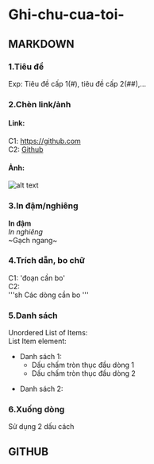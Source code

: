 # Ghi-chu-cua-toi-
## MARKDOWN
### 1.Tiêu đề  
Exp: Tiêu đề cấp 1(#), tiêu đề cấp 2(##),...  

### 2.Chèn link/ảnh 
#### Link:
C1: https://github.com  
C2: [Github](https://github.com) 
#### Ảnh: 
![alt text](https://imgur.com/KGlTmw) 
### 3.In đậm/nghiêng
**In đậm**     
*In nghiêng*   
~Gạch ngang~
### 4.Trích dẫn, bo chữ 
C1: 'đoạn cần bo'  
C2:   
'''sh
Các dòng cần bo 
'''
### 5.Danh sách 
Unordered List of Items:  
List Item element:  
- Danh sách 1:
  <ul> 
  <li>Dấu chấm tròn thục đầu dòng 1</li>
  <li>Dấu chấm tròn thục đầu dòng 2</li>
  </ul>
* Danh sách 2:  
### 6.Xuống dòng
Sử dụng 2 dấu cách 
## GITHUB

